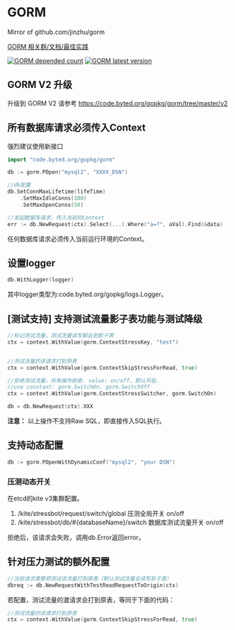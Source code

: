 # GORM

Mirror of github.com/jinzhu/gorm

[GORM 相关群/文档/最佳实践](https://bytedance.feishu.cn/docs/doccnOzRftbJXP4cGrqxsoAkCAV)

[![GORM depended count](https://badge.byted.org/go/depended-count/byte-gitlab/gopkg/gorm "GORM depended count")](https://code.byted.org/gopkg/gorm)
[![GORM latest version](https://badge.byted.org/go/version/byte-gitlab/gopkg/gorm "GORM latest version")](https://code.byted.org/gopkg/gorm)

## GORM V2 升级

升级到 GORM V2 请参考 https://code.byted.org/gopkg/gorm/tree/master/v2

## 所有数据库请求必须传入Context
强烈建议使用新接口
```go
import "code.byted.org/gopkg/gorm"

db := gorm.POpen("mysql2", "XXXX_DSN")

//db配置
db.SetConnMaxLifetime(lifeTime)
    .SetMaxIdleConns(100)
    .SetMaxOpenConns(50)

//发起数据库请求，传入当前的Context
err := db.NewRequest(ctx).Select(...).Where("a=?", aVal).Find(&data)
```
任何数据库请求必须传入当前运行环境的Context。

## 设置logger
```go
db.WithLogger(logger)
```
其中logger类型为:code.byted.org/gopkg/logs.Logger。

## [测试支持] 支持测试流量影子表功能与测试降级
```go
//标记测试流量，测试流量读写都会到影子表
ctx = context.WithValue(gorm.ContextStressKey, "test")


//测试流量的读请求打到原表
ctx = context.WithValue(gorm.ContextSkipStressForRead, true)

//拒绝测试流量，所有操作拒绝. value: on/off，默认开启.
//use constant: gorm.SwitchOn, gorm.SwitchOff
ctx = context.WithValue(gorm.ContextStressSwitcher, gorm.SwitchOn)

db = db.NewRequest(ctx).XXX
```
__注意：__ 以上操作不支持Raw SQL，即直接传入SQL执行。

## 支持动态配置
```go
db := gorm.POpenWithDynamicConf("mysql2", "your DSN")
```
### 压测动态开关
在etcd的kite v3集群配置。
1. /kite/stressbot/request/switch/global 压测全局开关  on/off
2. /kite/stressbot/db/#{databaseName}/switch 数据库测试流量开关 on/off

拒绝后，该请求会失败，调用db.Error返回error。

## 针对压力测试的额外配置
```go
//当前请求需要把测试读流量打到原表（默认测试流量会读写影子表）
dbreq := db.NewRequestWithTestReadRequestToOrigin(ctx)
```
若配置，测试流量的渡请求会打到原表，等同于下面的代码：
```go
//测试流量的读请求打到原表
ctx = context.WithValue(gorm.ContextSkipStressForRead, true)
```
